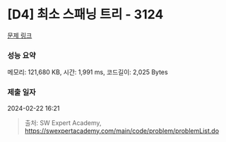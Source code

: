 # [D4] 최소 스패닝 트리 - 3124 

[문제 링크](https://swexpertacademy.com/main/code/problem/problemDetail.do?contestProbId=AV_mSnmKUckDFAWb) 

### 성능 요약

메모리: 121,680 KB, 시간: 1,991 ms, 코드길이: 2,025 Bytes

### 제출 일자

2024-02-22 16:21



> 출처: SW Expert Academy, https://swexpertacademy.com/main/code/problem/problemList.do
